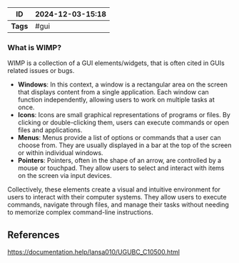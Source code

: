 
| ID       | 2024-12-03-15:18 |
| -------- | ---------------- |
| **Tags** | #gui             |
### What is WIMP?

WIMP is a collection of a GUI elements/widgets, that is often cited in GUIs related issues or bugs.

- **Windows**: In this context, a window is a rectangular area on the screen that displays content from a single application. Each window can function independently, allowing users to work on multiple tasks at once.
- **Icons**: Icons are small graphical representations of programs or files. By clicking or double-clicking them, users can execute commands or open files and applications.
- **Menus**: Menus provide a list of options or commands that a user can choose from. They are usually displayed in a bar at the top of the screen or within individual windows.
- **Pointers**: Pointers, often in the shape of an arrow, are controlled by a mouse or touchpad. They allow users to select and interact with items on the screen via input devices.

Collectively, these elements create a visual and intuitive environment for users to interact with their computer systems. They allow users to execute commands, navigate through files, and manage their tasks without needing to memorize complex command-line instructions.
## References
https://documentation.help/lansa010/UGUBC_C10500.html
